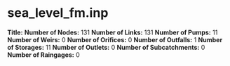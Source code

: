 # sea_level_fm.inp
**Title:** 
**Number of Nodes:** 131
**Number of Links:** 131
**Number of Pumps:** 11
**Number of Weirs:** 0
**Number of Orifices:** 0
**Number of Outfalls:** 1
**Number of Storages:** 11
**Number of Outlets:** 0
**Number of Subcatchments:** 0
**Number of Raingages:** 0

